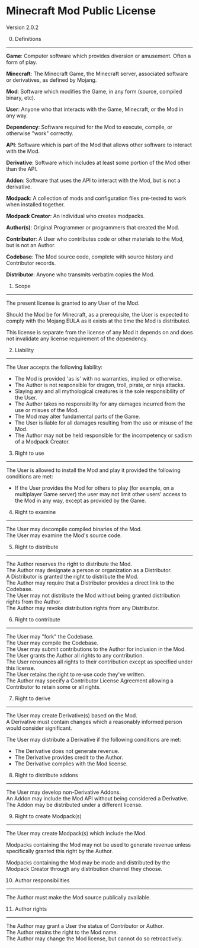 Minecraft Mod Public License
============================

Version 2.0.2

0. Definitions
--------------

**Game**: Computer software which provides diversion or amusement. Often a form of play. 

**Minecraft**: The Minecraft Game, the Minecraft server, associated software or derivatives, as defined by Mojang.

**Mod**: Software which modifies the Game, in any form (source, compiled binary, etc).

**User**: Anyone who that interacts with the Game, Minecraft, or the Mod in any way.

**Dependency**: Software required for the Mod to execute, compile, or otherwise "work" correctly.

**API**: Software which is part of the Mod that allows other software to interact with the Mod.

**Derivative**: Software which includes at least some portion of the Mod other than the API.

**Addon**: Software that uses the API to interact with the Mod, but is not a derivative.

**Modpack**: A collection of mods and configuration files pre-tested to work when installed together.

**Modpack Creator**: An individual who creates modpacks.

**Author(s)**: Original Programmer or programmers that created the Mod.

**Contributor**: A User who contributes code or other materials to the Mod, but is not an Author.

**Codebase**: The Mod source code, complete with source history and Contributor records.

**Distributor**: Anyone who transmits verbatim copies the Mod.

1. Scope
--------

The present license is granted to any User of the Mod.

Should the Mod be for Minecraft, as a prerequisite, the User is expected to comply with the Mojang EULA as it exists at the time the Mod is distributed.

This license is separate from the license of any Mod it depends on and does not invalidate any license requirement of the dependency.

2. Liability
--------

The User accepts the following liability:
 - The Mod is provided 'as is' with no warranties, implied or otherwise.
 - The Author is not responsible for dragon, troll, pirate, or ninja attacks.
 - Slaying any and all mythological creatures is the sole responsibility of the User.
 - The Author takes no responsibility for any damages incurred from the use or misues of the Mod.
 - The Mod may alter fundamental parts of the Game.
 - The User is liable for all damages resulting from the use or misuse of the Mod.
 - The Author may not be held responsible for the incompetency or sadism of a Modpack Creator.

3. Right to use
--------

The User is allowed to install the Mod and play it provided the following conditions are met:
 - If the User provides the Mod for others to play (for example, on a multiplayer Game server) the user may not limit other users' access to the Mod in any way, except as provided by the Game.  

4. Right to examine
--------

The User may decompile compiled binaries of the Mod.  
The User may examine the Mod's source code.

5. Right to distribute
--------

The Author reserves the right to distribute the Mod.  
The Author may designate a person or organization as a Distributor.  
A Distributor is granted the right to distribute the Mod.  
The Author may require that a Distributor provides a direct link to the Codebase.  
The User may not distribute the Mod without being granted distribution rights from the Author.  
The Author may revoke distribution rights from any Distributor.  

6. Right to contribute
--------

The User may "fork" the Codebase.  
The User may compile the Codebase.  
The User may submit contributions to the Author for inclusion in the Mod.  
The User grants the Author all rights to any contribution.  
The User renounces all rights to their contribution except as specified under this license.  
The User retains the right to re-use code they've written.  
The Author may specify a Contributor License Agreement allowing a Contributor to retain some or all rights.  

7. Right to derive
--------

The User may create Derivative(s) based on the Mod.  
A Derivative must contain changes which a reasonably informed person would consider significant.  

The User may distribute a Derivative if the following conditions are met:
 - The Derivative does not generate revenue.
 - The Derivative provides credit to the Author.
 - The Derivative complies with the Mod license.

8. Right to distribute addons
--------

The User may develop non-Derivative Addons.  
An Addon may include the Mod API without being considered a Derivative.  
The Addon may be distributed under a different license.  

9. Right to create Modpack(s)
--------

The User may create Modpack(s) which include the Mod.  

Modpacks containing the Mod may not be used to generate revenue unless specifically granted this right by the Author.  

Modpacks containing the Mod may be made and distributed by the Modpack Creator through any distribution channel they choose.  

10. Author responsibilities
--------

The Author must make the Mod source publically available.  

11. Author rights
--------

The Author may grant a User the status of Contributor or Author.  
The Author retains the right to the Mod name.  
The Author may change the Mod license, but cannot do so retroactively.  
